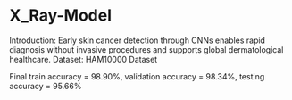 # X_Ray-Model

Introduction: Early skin cancer detection through CNNs enables rapid diagnosis without 
invasive procedures and supports global dermatological healthcare. 
Dataset: HAM10000 Dataset


Final train accuracy = 98.90%, validation accuracy = 98.34%, testing accuracy = 95.66%
